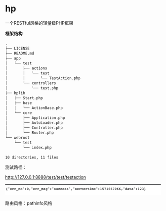 # hp
一个RESTful风格的轻量级PHP框架

**框架结构**
```
.
├── LICENSE
├── README.md
├── app
│   └── test
│       ├── actions
│       │   └── test
│       │       └── TestAction.php
│       └── controllers
│           └── test.php
├── hplib
│   ├── Start.php
│   ├── base
│   │   └── ActionBase.php
│   └── core
│       ├── Application.php
│       ├── AutoLoader.php
│       ├── Controller.php
│       └── Router.php
└── webroot
    └── test
        └── index.php

10 directories, 11 files

```

测试路径：       

http://127.0.0.1:8888/test/test/testaction

![](https://raw.githubusercontent.com/haxianhe/pic/master/image/20191021221629.png)

路由风格：pathinfo风格
 



